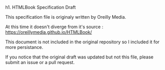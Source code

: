 h1. HTMLBook Specification Draft

This specification file is originaly written by Oreilly Media.

At this time it doesn't diverge from it's source : https://oreillymedia.github.io/HTMLBook/

This document is not included in the original repository so I included it for more persistance.

If you notice that the original draft was updated but not this file, please submit an issue or a pull request.
